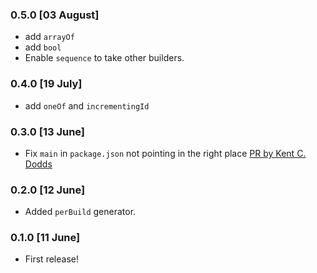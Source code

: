 ### 0.5.0 [03 August]

- add `arrayOf`
- add `bool`
- Enable `sequence` to take other builders.

### 0.4.0 [19 July]

- add `oneOf` and `incrementingId`

### 0.3.0 [13 June]

- Fix `main` in `package.json` not pointing in the right place [PR by Kent C. Dodds](https://github.com/jackfranklin/test-data-bot/pull/1)

### 0.2.0 [12 June]

- Added `perBuild` generator.

### 0.1.0 [11 June]

- First release!
